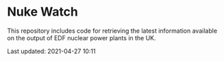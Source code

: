 # Nuke Watch

This repository includes code for retrieving the latest information available on the output of EDF nuclear power plants in the UK.

Last updated: 2021-04-27 10:11